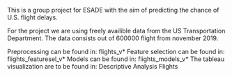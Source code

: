 This is a group project for ESADE with the aim of predicting the chance of U.S. flight delays.

For the project we are using freely availible data from the US Transportation Department. The data consists out of 600000 flight from november 2019.



Preprocessing can be found in: flights_v*
Feature selection can be found in: flights_featuresel_v*
Models can be found in: 	flights_models_v*
The tableau visualization are to be found in:	Descriptive Analysis Flights

